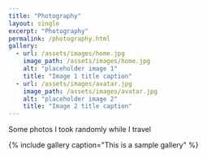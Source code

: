 ```yaml
---
title: "Photography"
layout: single
excerpt: "Photography"
permalink: /photography.html
gallery:
  - url: /assets/images/home.jpg
    image_path: /assets/images/home.jpg
    alt: "placeholder image 1"
    title: "Image 1 title caption"
  - url: /assets/images/avatar.jpg
    image_path: /assets/images/avatar.jpg
    alt: "placeholder image 2"
    title: "Image 2 title caption"
---
```


Some photos I took randomly while I travel

{% include gallery caption="This is a sample gallery" %}